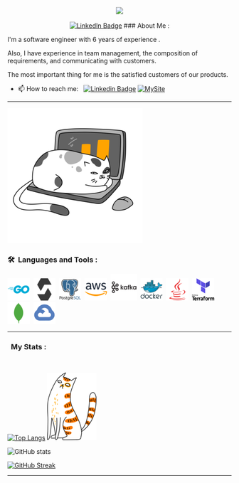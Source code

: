 
<p align="center"><img src="https://media.giphy.com/media/M9gbBd9nbDrOTu1Mqx/giphy.gif" width="100"/></p>
<p align="center">
<a href="https://www.linkedin.com/in/kakbar"><img src="https://img.shields.io/badge/LinkedIn-blue?style=for-the-badge&logo=linkedin&logoColor=white" alt="LinkedIn Badge"></a>
### About Me :

I'm a software engineer with 6 years of experience . 

Also, I have experience in team management, the composition of requirements, and communicating with customers. 

The most important thing for me is the satisfied customers of our products.

<!-- - 🔭 I’m working as a Software Engineer and contributing to frontend and backend for building web applications.
- 🌱 Exploring Technical Content Writing.
- ⚡ In my free time I solve problems on GeeksforGeeks and read tech articles. -->
- 📫 How to reach me: &nbsp; [![Linkedin Badge](https://img.shields.io/badge/-sansaian-blue?style=flat&logo=Linkedin&logoColor=white)](https://www.linkedin.com/in/maxim-shalavin)
[![MySite ](https://img.shields.io/badge/My%20Site-sansaian-brightgreen)](https://sansaian.github.io/about-me/)


---

![image](https://github.com/sansaian/sansaian/blob/master/remote-work.png)
### 🛠 &nbsp;Languages and Tools :

<p>
<img src="https://github.com/devicons/devicon/blob/master/icons/go/go-original-wordmark.svg" title="Go" alt="Go" width="50" height="50"/>&nbsp;
<img src="https://github.com/devicons/devicon/blob/master/icons/solidity/solidity-plain.svg" title="Solidity" alt="Solidity" width="50" height="50"/>&nbsp;
<img src="https://github.com/devicons/devicon/blob/master/icons/postgresql/postgresql-original-wordmark.svg" title="Postgresql" alt="Postgresql" width="50" height="50"/>&nbsp;
<img src="https://github.com/devicons/devicon/blob/master/icons/amazonwebservices/amazonwebservices-original-wordmark.svg" title="AWS" alt="AWS" width="50" height="50"/>&nbsp;
<img src="https://github.com/devicons/devicon/blob/master/icons/apachekafka/apachekafka-original-wordmark.svg" title="Kafka" alt="Kafka" width="60" height="60"/>&nbsp;
<img src="https://github.com/devicons/devicon/blob/master/icons/docker/docker-original-wordmark.svg" title="Docker" alt="Docker" width="50" height="50"/>&nbsp;
<img src="https://github.com/devicons/devicon/blob/master/icons/java/java-plain.svg"  title="Java" alt="Java" width="50" height="50"/>&nbsp;
<img src="https://github.com/devicons/devicon/blob/master/icons/terraform/terraform-original-wordmark.svg" title="Terraform" alt="Terraform" width="50" height="50"/>&nbsp;
<img src="https://github.com/devicons/devicon/blob/master/icons/mongodb/mongodb-plain.svg" title="Mongodb" alt="Mongodb" width="50" height="50"/>&nbsp;
<img src="https://github.com/devicons/devicon/blob/master/icons/googlecloud/googlecloud-plain.svg" title="GoogleCloud" alt="GoogleCloud" width="50" height="50"/>&nbsp;


---

### &nbsp; My Stats  :
<p align="left"><img src="https://komarev.com/ghpvc/?username=sansaian&style=flat-square&color=blue" alt=""></p>

[![Top Langs](https://github-readme-stats.vercel.app/api/top-langs/?username=sansaian&layout=compact&count_private=true&hide=CSS,SCSS,Dart,HTML&theme=flag-india)](https://github.com/anuraghazra/github-readme-stats) 
![image](https://github.com/sansaian/sansaian/blob/master/purr.png)

![GitHub stats](https://github-readme-stats.vercel.app/api?count_private=true&username=sansaian&show_icons=true&theme=flag-india)

[![GitHub Streak](http://github-readme-streak-stats.herokuapp.com?user=sansaian&hide_border=true&date_format=M%20j%5B%2C%20Y%5D)](https://git.io/streak-stats)

---
